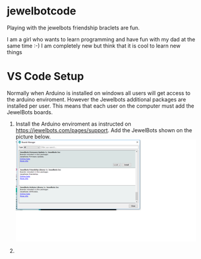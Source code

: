 # jewelbotcode
Playing with the jewelbots friendship braclets are fun.

I am a girl who wants to learn programming and have fun with my dad at the same time :-)
I am completely new but think that it is cool to learn new things

# VS Code Setup
Normally when Arduino is installed on windows all users will get access to the arduino enviroment. However the Jewelbots additional packages are installed per user. This means that each user on the computer must add the JewelBots boards.
1. Install the Arduino enviroment as instructed on https://jewelbots.com/pages/support. Add the JewelBots shown on the picture below. 
![alt text](https://github.com/ida-fam/jewelbotcode/blob/master/images/jewelbots_bards_installation.png "jewelbots installation boards")

2. 